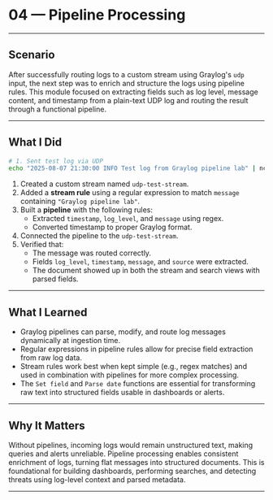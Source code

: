 # 04 — Pipeline Processing

---

## Scenario

After successfully routing logs to a custom stream using Graylog's `udp` input, the next step was to enrich and structure the logs using pipeline rules. This module focused on extracting fields such as log level, message content, and timestamp from a plain-text UDP log and routing the result through a functional pipeline.

---

## What I Did

```bash
# 1. Sent test log via UDP
echo "2025-08-07 21:30:00 INFO Test log from Graylog pipeline lab" | nc -u localhost 5555
```

1. Created a custom stream named `udp-test-stream`.
2. Added a **stream rule** using a regular expression to match `message` containing `"Graylog pipeline lab"`.
3. Built a **pipeline** with the following rules:
   - Extracted `timestamp`, `log_level`, and `message` using regex.
   - Converted timestamp to proper Graylog format.
4. Connected the pipeline to the `udp-test-stream`.
5. Verified that:
   - The message was routed correctly.
   - Fields `log_level`, `timestamp`, `message`, and `source` were extracted.
   - The document showed up in both the stream and search views with parsed fields.

---

## What I Learned

- Graylog pipelines can parse, modify, and route log messages dynamically at ingestion time.
- Regular expressions in pipeline rules allow for precise field extraction from raw log data.
- Stream rules work best when kept simple (e.g., regex matches) and used in combination with pipelines for more complex processing.
- The `Set field` and `Parse date` functions are essential for transforming raw text into structured fields usable in dashboards or alerts.

---

## Why It Matters

Without pipelines, incoming logs would remain unstructured text, making queries and alerts unreliable. Pipeline processing enables consistent enrichment of logs, turning flat messages into structured documents. This is foundational for building dashboards, performing searches, and detecting threats using log-level context and parsed metadata. 

---
